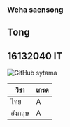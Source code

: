 ### Weha saensong
## Tong
## 16132040 IT

![GitHub sytama](https://fbi.dek-d.com/27/0680/3823/129170363)

วิชา | เกรด
------------ | -------------
ไทย | A
อังกฤษ | A